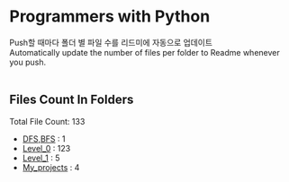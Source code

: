 # Programmers with Python
Push할 때마다 폴더 별 파일 수를 리드미에 자동으로 업데이트<br>
Automatically update the number of files per folder to Readme whenever you push.<br><br>
## Files Count In Folders
Total File Count: 133
- <a href=https://github.com/YH-LEE21/Python_Programmers/tree/main/DFS,BFS>DFS,BFS</a> : 1
- <a href=https://github.com/YH-LEE21/Python_Programmers/tree/main/Level_0>Level_0</a> : 123
- <a href=https://github.com/YH-LEE21/Python_Programmers/tree/main/Level_1>Level_1</a> : 5
- <a href=https://github.com/YH-LEE21/Python_Programmers/tree/main/My_projects>My_projects</a> : 4

